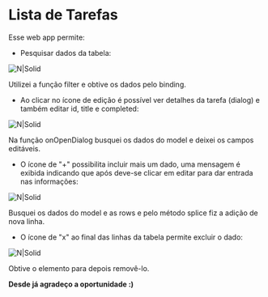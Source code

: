 # Lista de Tarefas

Esse web app permite:

- Pesquisar dados da tabela:

![N|Solid](https://media.giphy.com/media/HMrjF1i1gNwC5jWPQp/giphy.gif)

Utilizei a função filter e obtive os dados pelo binding.

- Ao clicar no ícone de edição é possível ver detalhes da tarefa (dialog) e também editar id, title e completed:

![N|Solid](https://media.giphy.com/media/2a2NymWGzvo620RRZY/giphy.gif)

Na função onOpenDialog busquei os dados do model e deixei os campos editáveis.

- O ícone de "+" possibilita incluir mais um dado, uma mensagem é exibida indicando que após deve-se clicar em editar para dar entrada nas informações:

![N|Solid](https://media.giphy.com/media/WtFmFMjosmviCibTQR/giphy.gif)

Busquei os dados do model e as rows e pelo método splice fiz a adição de nova linha.

- O ícone de "x" ao final das linhas da tabela permite excluir o dado:

![N|Solid](https://media.giphy.com/media/7WP6DCbZkoli88HoXI/giphy.gif)

Obtive o elemento para depois removê-lo.



**Desde já agradeço a oportunidade :)**
